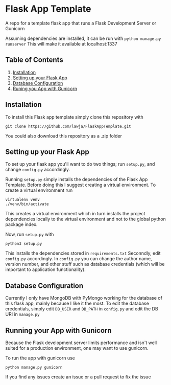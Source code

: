 # Flask App Template
A repo for a template flask app that runs a Flask Development Server or Gunicorn

Assuming dependencies are installed, it can be run with `python manage.py runserver`
This will make it available at localhost:1337

## Table of Contents
1. [Installation](#installation)
2. [Setting up your Flask App](#Setting-up-your-Flask-App)
3. [Database Configuration](#Database-Configuration)
4. [Runing you App with Gunicorn](#Running-your-App-with-Gunicorn)


## Installation
To install this Flask app template simply clone this repository with

`git clone https://github.com/lawja/FlaskAppTemplate.git`

You could also download this repository as a .zip folder
## Setting up your Flask App
To set up your flask app you'll want to do two things; run `setup.py`, and change `config.py` accordingly.

Running `setup.py` simply installs the dependencies of the Flask App Template. Before doing this I suggest creating a virtual environment. To create a virtual environment run
```
virtualenv venv
./venv/bin/activate
```
This creates a virtual environment which in turn installs the project dependencies locally to the virtual environment and not to the global python package index.

Now, run `setup.py` with

`python3 setup.py`

This installs the dependencies stored in `requirements.txt`
Seconndly, edit `config.py` accordingly. In `config.py` you can change the author name, version number, and other stuff such as database credentials (which will be important to application functionality).
## Database Configuration
Currently I only have MongoDB with PyMongo working for the database of this flask app, mainly because I like it the most.
To edit the database credentials, simply edit `DB_USER` and `DB_PATH` in `config.py` and edit the DB URI in `manage.py`
## Running your App with Gunicorn
Because the Flask development server limits performance and isn't well suited for a production environment, one may want to use gunicorn.

To run the app with gunicorn use

`python manage.py gunicorn`

If you find any issues create an issue or a pull request to fix the issue
